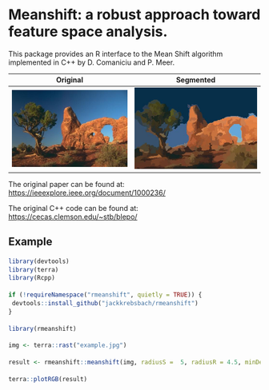 # Meanshift: a robust approach toward feature space analysis.

This package provides an R interface to the Mean Shift algorithm implemented in C++ by D. Comaniciu and P. Meer.

| Original                 | Segmented                           |
|--------------------------|-------------------------------------|
| ![Original](example.jpg) | ![Segmented](example_segmented.jpg) |

The original paper can be found at: <https://ieeexplore.ieee.org/document/1000236/>

The original C++ code can be found at: <https://cecas.clemson.edu/~stb/blepo/>

## Example

``` r
library(devtools)
library(terra)
library(Rcpp)

if (!requireNamespace("rmeanshift", quietly = TRUE)) {
 devtools::install_github("jackkrebsbach/rmeanshift")
}

library(rmeanshift)

img <- terra::rast("example.jpg")

result <- rmeanshift::meanshift(img, radiusS =  5, radiusR = 4.5, minDensity =  200)

terra::plotRGB(result)
```
